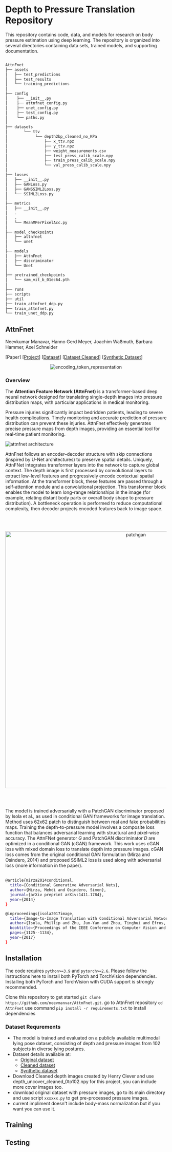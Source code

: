 # Depth to Pressure Translation Repository

This repository contains code, data, and models for research on body pressure estimation using deep learning. The repository is organized into several directories containing data sets, trained models, and supporting documentation.

```bash

AttnFnet
├── assets
│   ├── test_predictions
│   ├── test_results   
│   └── training_predictions
│
├── config
│    ├── __init__.py
│    ├── attnfnet_config.py
│    ├── unet_config.py
│    ├── test_config.py
│    └── paths.py
│
├── datasets
│       └── ttv
│            └── depth2bp_cleaned_no_KPa
│                ├── x_ttv.npz
│                ├── y_ttv.npz
│                ├── weight_measurements.csv
│                ├── test_press_calib_scale.npy
│                ├── train_press_calib_scale.npy
│                └── val_press_calib_scale.npy       
│
├── losses
│   ├── __init__.py
│   ├── GANLoss.py
│   ├── GANSSIML2Loss.py
│   └── SSIML2Loss.py   
│
├── metrics
│   ├── __init__.py
│   .
│   .
│   └── MeanMPerPixelAcc.py
│     
├── model_checkpoints
│   ├── attnfnet
│   └── unet
│
├── models
│   ├── AttnFnet
│   ├── discriminator
│   └── Unet
│
├── pretrained_checkpoints
│   └── sam_vit_b_01ec64.pth
│
├── runs
├── scripts
├── util
├── train_attnfnet_ddp.py
├── train_attnfnet.py
└── train_unet_ddp.py
```

## AttnFnet
Neevkumar Manavar, Hanno Gerd Meyer, Joachim Waßmuth, Barbara Hammer, Axel Schneider

[Paper] [[Project](https://www.sail.nrw/project/care-bed-robotics/)] [[Dataset](https://web.northeastern.edu/ostadabbas/2019/06/27/multimodal-in-bed-pose-estimation/)] [[Dataset Cleaned](https://doi.org/10.7910/DVN/ZS7TQS)] [[Synthetic Dataset](https://doi.org/10.7910/DVN/C6J1SP)]

<p align="center"><img src="https://github.com/neevmanvar/AttnFnet/blob/main/assets/figures/encoding_feature_representation.gif" alt="encoding_token_representation"/></p>

### Overview

The **Attention Feature Network (AttnFnet)** is a transformer-based deep neural network designed for translating single-depth images into pressure distribution maps, with particular applications in medical monitoring.

Pressure injuries significantly impact bedridden patients, leading to severe health complications. Timely monitoring and accurate prediction of pressure distribution can prevent these injuries. AttnFnet effectively generates precise pressure maps from depth images, providing an essential tool for real-time patient monitoring.

<img src="https://github.com/neevmanvar/AttnFnet/blob/main/assets/figures/AttnFnet_architecture.png" alt="attnfnet architecture"/>

AttnFnet follows an encoder–decoder structure with skip connections (inspired by U-Net architectures) to preserve spatial details. Uniquely, AttnFNet integrates transformer layers into the network to capture global context. The depth image is first processed by convolutional layers to extract low-level features and progressively encode contextual spatial information. At the transformer block, these features are passed through a self-attention module and a convolutional projection. This transformer block enables the model to learn long-range relationships in the image (for example, relating distant body parts or overall body shape to pressure distribution). A bottleneck operation is performed to reduce computational complexity, then decoder projects encoded features back to image space.

<br/><br/>
<p align="center"> <img src="https://github.com/neevmanvar/AttnFnet/blob/main/assets/figures/PatchGAN_architecture.png" alt="patchgan" width="800"/></p>
<br/><br/>

The model is trained adversarially with a PatchGAN discriminator proposed by Isola et al., as used in conditional GAN frameworks for image translation. Method uses 62x62 patch to distinguish between real and fake probabilities maps. Training the depth-to-pressure model involves a composite loss function that balances adversarial learning with structural and pixel-wise accuracy. The AttnFNet generator $G$ and PatchGAN discriminator $D$ are optimized in a conditional GAN (cGAN) framework​. This work uses cGAN loss with mixed domain loss to translate depth into pressure images. cGAN loss comes from the original conditional GAN formulation (Mirza and Osindero, 2014) and proposed SSIML2 loss is used along with adversarial loss (more information in the paper).
<br/><br/>

```bash
@article{mirza2014conditional,
  title={Conditional Generative Adversarial Nets},
  author={Mirza, Mehdi and Osindero, Simon},
  journal={arXiv preprint arXiv:1411.1784},
  year={2014}
}

@inproceedings{isola2017image,
  title={Image-to-Image Translation with Conditional Adversarial Networks},
  author={Isola, Phillip and Zhu, Jun-Yan and Zhou, Tinghui and Efros, Alexei A},
  booktitle={Proceedings of the IEEE Conference on Computer Vision and Pattern Recognition},
  pages={1125--1134},
  year={2017}
}
```


## Installation
The code requires ```python>=3.9``` and ```pytorch>=2.6```. Please follow the instructions here to install both PyTorch and TorchVision dependencies. Installing both PyTorch and TorchVision with CUDA support is strongly recommended.

Clone this repository to get started ```git clone https://github.com/neevmanvar/AttnFnet.git```.
go to AttnFnet repository
```cd AttnFnet```
use command ``` pip install -r requirements.txt ``` to install dependencies

### Dataset Requrements
- The model is trained and evaluated on a publicly available multimodal lying pose dataset, consisting of depth and pressure images from 102 subjects in diverse lying postures.
- Dataset details available at:
  - [Original dataset](https://web.northeastern.edu/ostadabbas/2019/06/27/multimodal-in-bed-pose-estimation/)
  - [Cleaned dataset](https://doi.org/10.7910/DVN/ZS7TQS)
  - [Synthetic dataset](https://doi.org/10.7910/DVN/C6J1SP)
- Download Cleaned depth images created by Henry Clever and use depth_uncover_cleaned_0to102.npy for this project, you can include more cover images too.
- download original dataset with pressure images, go to its main directory and use script ``` xxxxxx.py ``` to get pre-processed pressure images.
- current impliment doesn't include body-mass normalization but if you want you can use it.

## Training

## Testing

